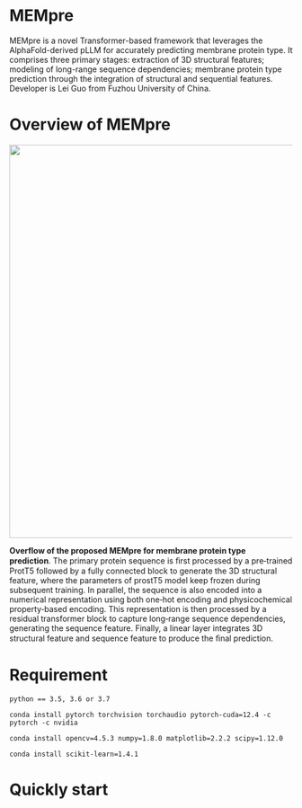 # MEMpre
MEMpre is a novel Transformer-based framework that leverages the AlphaFold-derived pLLM for accurately predicting membrane protein type. It comprises three primary stages:  extraction of 3D structural features; modeling of long-range sequence dependencies; membrane protein type prediction through the integration of structural and sequential features. Developer is Lei Guo from Fuzhou University of China.

# Overview of MEMpre
<div align=center>
<img src="https://github.com/user-attachments/assets/3a277e29-8fbe-4495-ac4a-5a0c074cd70b" width="600" height="700" /><br/>
</div>

__Overflow of the proposed MEMpre for membrane protein type prediction__. The primary protein sequence is ﬁrst processed by a pre‐trained ProtT5 followed by a fully connected block to generate the 3D structural feature, where the parameters of prostT5 model keep frozen during subsequent training. In parallel, the sequence is also encoded into a numerical representation using both one‐hot encoding and physicochemical property‐based encoding. This representation is then processed by a residual transformer block to capture long‐range sequence dependencies, generating the sequence feature. Finally, a linear layer integrates 3D structural feature and sequence feature to produce the ﬁnal prediction. 

# Requirement

    python == 3.5, 3.6 or 3.7

    conda install pytorch torchvision torchaudio pytorch-cuda=12.4 -c pytorch -c nvidia
    
    conda install opencv=4.5.3 numpy=1.8.0 matplotlib=2.2.2 scipy=1.12.0

    conda install scikit-learn=1.4.1

    
# Quickly start
